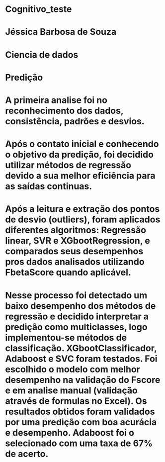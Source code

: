 # Cognitivo_teste

# Jéssica Barbosa de Souza

# Ciencia de dados

# Predição

# A primeira analise foi no reconhecimento dos dados, consistência, padrões e desvios.
# Após o contato inicial e conhecendo o objetivo da predição, foi decidido utilizar métodos de regressão devido a sua melhor eficiência para as saídas continuas.
# Após a leitura e extração dos pontos de desvio (outliers), foram aplicados diferentes algoritmos: Regressão linear, SVR e XGbootRegression, e comparados seus desempenhos pros dados analisados utilizando FbetaScore quando aplicável. 
# Nesse processo foi detectado um baixo desempenho dos métodos de regressão e decidido interpretar a predição como multiclasses, logo implementou-se métodos de classificação.  XGbootClassificador, Adaboost e SVC foram testados. Foi escolhido o modelo com melhor desempenho na validação do Fscore e em analise manual (validação através de formulas no Excel). Os resultados obtidos foram validados por uma predição com boa acurácia e desempenho. Adaboost foi o selecionado com uma taxa de 67% de acerto. 
